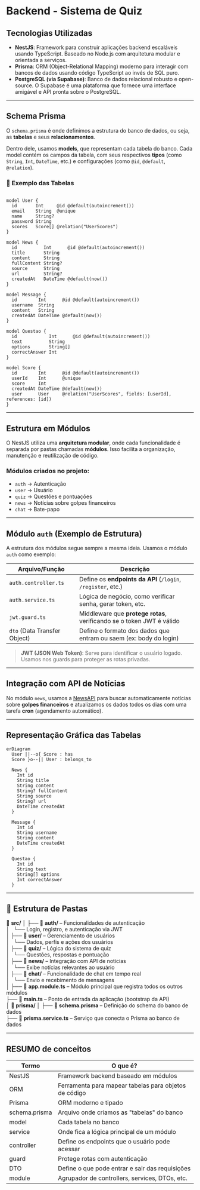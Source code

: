 # Backend - Sistema de Quiz

## Tecnologias Utilizadas

- **NestJS**: Framework para construir aplicações backend escaláveis usando TypeScript. Baseado no Node.js com arquitetura modular e orientada a serviços.
- **Prisma**: ORM (Object-Relational Mapping) moderno para interagir com bancos de dados usando código TypeScript ao invés de SQL puro.
- **PostgreSQL (via Supabase)**: Banco de dados relacional robusto e open-source. O Supabase é uma plataforma que fornece uma interface amigável e API pronta sobre o PostgreSQL.

---

## Schema Prisma

O `schema.prisma` é onde definimos a estrutura do banco de dados, ou seja, as **tabelas** e seus **relacionamentos**.

Dentro dele, usamos **models**, que representam cada tabela do banco. Cada model contém os campos da tabela, com seus respectivos **tipos** (como `String`, `Int`, `DateTime`, etc.) e configurações (como `@id`, `@default`, `@relation`).

### 🧾 Exemplo das Tabelas

<pre><code class="language-prisma">
model User {
  id       Int     @id @default(autoincrement())
  email    String  @unique
  name     String?
  password String
  scores   Score[] @relation("UserScores")
}

model News {
  id          Int      @id @default(autoincrement())
  title       String
  content     String
  fullContent String?
  source      String
  url         String?
  createdAt   DateTime @default(now())
}

model Message {
  id        Int      @id @default(autoincrement())
  username  String
  content   String
  createdAt DateTime @default(now())
}

model Questao {
  id            Int      @id @default(autoincrement())
  text          String
  options       String[] 
  correctAnswer Int
}

model Score {
  id        Int      @id @default(autoincrement())
  userId    Int      @unique
  score     Int
  createdAt DateTime @default(now())
  user      User     @relation("UserScores", fields: [userId], references: [id])
}
</code></pre>

---

## Estrutura em Módulos

O NestJS utiliza uma **arquitetura modular**, onde cada funcionalidade é separada por pastas chamadas **módulos**. Isso facilita a organização, manutenção e reutilização de código.

### Módulos criados no projeto:

- `auth` → Autenticação
- `user` → Usuário
- `quiz` → Questões e pontuações
- `news` → Notícias sobre golpes financeiros
- `chat` → Bate-papo

---

## Módulo `auth` (Exemplo de Estrutura)

A estrutura dos módulos segue sempre a mesma ideia. Usamos o módulo `auth` como exemplo:

| Arquivo/Função         | Descrição                                                                 |
|------------------------|---------------------------------------------------------------------------|
| `auth.controller.ts`   | Define os **endpoints da API** (`/login`, `/register`, etc.)              |
| `auth.service.ts`      | Lógica de negócio, como verificar senha, gerar token, etc.                |
| `jwt.guard.ts`         | Middleware que **protege rotas**, verificando se o token JWT é válido     |
| `dto` (Data Transfer Object) | Define o formato dos dados que entram ou saem (ex: body do login)         |

> **JWT (JSON Web Token)**: Serve para identificar o usuário logado. Usamos nos guards para proteger as rotas privadas.

---

## Integração com API de Notícias

No módulo `news`, usamos a [NewsAPI](https://newsapi.org/) para buscar automaticamente notícias sobre **golpes financeiros** e atualizamos os dados todos os dias com uma tarefa **cron** (agendamento automático).

---

## Representação Gráfica das Tabelas

```mermaid
erDiagram
  User ||--o{ Score : has
  Score }o--|| User : belongs_to

  News {
    Int id
    String title
    String content
    String? fullContent
    String source
    String? url
    DateTime createdAt
  }

  Message {
    Int id
    String username
    String content
    DateTime createdAt
  }

  Questao {
    Int id
    String text
    String[] options
    Int correctAnswer
  }
```

---

## 📁 Estrutura de Pastas

📁 **src/**
│
├── 📂 **auth/**                – Funcionalidades de autenticação  
│   └── Login, registro, e autenticação via JWT  
│
├── 📂 **user/**                – Gerenciamento de usuários  
│   └── Dados, perfis e ações dos usuários  
│
├── 📂 **quiz/**                – Lógica do sistema de quiz  
│   └── Questões, respostas e pontuação  
│
├── 📂 **news/**                – Integração com API de notícias  
│   └── Exibe notícias relevantes ao usuário  
│
├── 📂 **chat/**                – Funcionalidade de chat em tempo real  
│   └── Envio e recebimento de mensagens  
│
├── 📄 **app.module.ts**        – Módulo principal que registra todos os outros módulos  
├── 📄 **main.ts**              – Ponto de entrada da aplicação (bootstrap da API)  
│
📁 **prisma/**
│
├── 📄 **schema.prisma**        – Definição do schema do banco de dados  
├── 📄 **prisma.service.ts**    – Serviço que conecta o Prisma ao banco de dados  


---

## RESUMO de conceitos
|Termo	        | O que é?
|---------------|-------------------------------------------------------|
|NestJS	        | Framework backend baseado em módulos                  |
|ORM	          | Ferramenta para mapear tabelas para objetos de código |
|Prisma	        | ORM moderno e tipado                                  |
|schema.prisma	| Arquivo onde criamos as "tabelas" do banco            |
|model	        | Cada tabela no banco                                  |
|service	      | Onde fica a lógica principal de um módulo             |
|controller	    | Define os endpoints que o usuário pode acessar        |
|guard	        | Protege rotas com autenticação                        | 
|DTO	          | Define o que pode entrar e sair das requisições       |
|module	        | Agrupador de controllers, services, DTOs, etc.        |